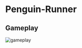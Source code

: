 # Penguin-Runner

## Gameplay
![gameplay](https://user-images.githubusercontent.com/71499142/210833013-b168c4bf-c4a1-4032-ab2c-8a733869601f.gif)
